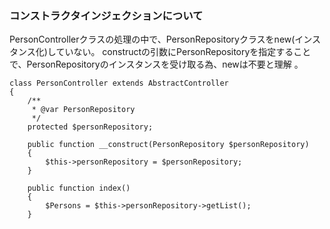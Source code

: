 ### コンストラクタインジェクションについて

PersonControllerクラスの処理の中で、PersonRepositoryクラスをnew(インスタンス化)していない。
constructの引数にPersonRepositoryを指定することで、PersonRepositoryのインスタンスを受け取る為、newは不要と理解
。
```
class PersonController extends AbstractController
{
    /**
     * @var PersonRepository
     */
    protected $personRepository;

    public function __construct(PersonRepository $personRepository)
    {
        $this->personRepository = $personRepository;
    }

    public function index()
    {
        $Persons = $this->personRepository->getList();
    }
```




